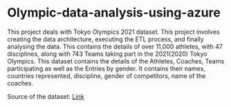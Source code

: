 # Olympic-data-analysis-using-azure

This project deals with Tokyo Olympics 2021 dataset. This project involves creating the data architecture, executing the ETL process, and finally analysing the data. This contains the details of over 11,000 athletes, with 47 disciplines, along with 743 Teams taking part in the 2021(2020) Tokyo Olympics. This dataset contains the details of the Athletes, Coaches, Teams participating as well as the Entries by gender. It contains their names, countries represented, discipline, gender of competitors, name of the coaches. 

Source of the dataset: [Link](https://www.kaggle.com/datasets/arjunprasadsarkhel/2021-olympics-in-tokyo)
